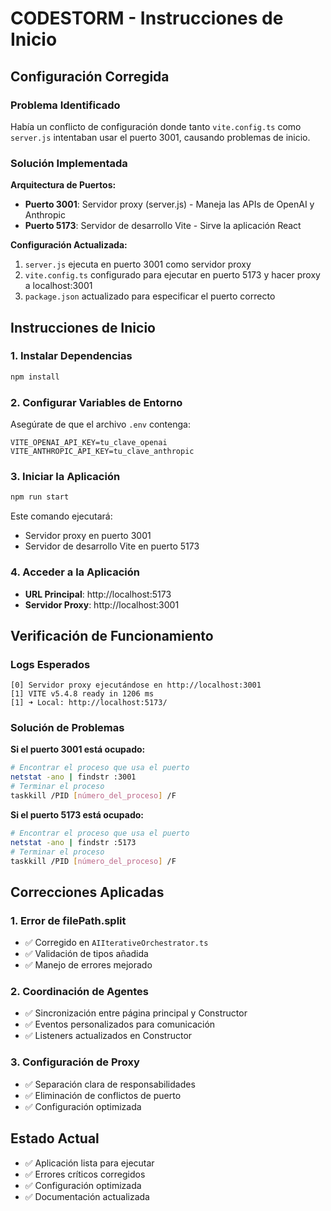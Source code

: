 # CODESTORM - Instrucciones de Inicio

## Configuración Corregida

### Problema Identificado
Había un conflicto de configuración donde tanto `vite.config.ts` como `server.js` intentaban usar el puerto 3001, causando problemas de inicio.

### Solución Implementada

**Arquitectura de Puertos:**
- **Puerto 3001**: Servidor proxy (server.js) - Maneja las APIs de OpenAI y Anthropic
- **Puerto 5173**: Servidor de desarrollo Vite - Sirve la aplicación React

**Configuración Actualizada:**
1. `server.js` ejecuta en puerto 3001 como servidor proxy
2. `vite.config.ts` configurado para ejecutar en puerto 5173 y hacer proxy a localhost:3001
3. `package.json` actualizado para especificar el puerto correcto

## Instrucciones de Inicio

### 1. Instalar Dependencias
```bash
npm install
```

### 2. Configurar Variables de Entorno
Asegúrate de que el archivo `.env` contenga:
```
VITE_OPENAI_API_KEY=tu_clave_openai
VITE_ANTHROPIC_API_KEY=tu_clave_anthropic
```

### 3. Iniciar la Aplicación
```bash
npm run start
```

Este comando ejecutará:
- Servidor proxy en puerto 3001
- Servidor de desarrollo Vite en puerto 5173

### 4. Acceder a la Aplicación
- **URL Principal**: http://localhost:5173
- **Servidor Proxy**: http://localhost:3001

## Verificación de Funcionamiento

### Logs Esperados
```
[0] Servidor proxy ejecutándose en http://localhost:3001
[1] VITE v5.4.8 ready in 1206 ms
[1] ➜ Local: http://localhost:5173/
```

### Solución de Problemas

**Si el puerto 3001 está ocupado:**
```bash
# Encontrar el proceso que usa el puerto
netstat -ano | findstr :3001
# Terminar el proceso
taskkill /PID [número_del_proceso] /F
```

**Si el puerto 5173 está ocupado:**
```bash
# Encontrar el proceso que usa el puerto
netstat -ano | findstr :5173
# Terminar el proceso
taskkill /PID [número_del_proceso] /F
```

## Correcciones Aplicadas

### 1. Error de filePath.split
- ✅ Corregido en `AIIterativeOrchestrator.ts`
- ✅ Validación de tipos añadida
- ✅ Manejo de errores mejorado

### 2. Coordinación de Agentes
- ✅ Sincronización entre página principal y Constructor
- ✅ Eventos personalizados para comunicación
- ✅ Listeners actualizados en Constructor

### 3. Configuración de Proxy
- ✅ Separación clara de responsabilidades
- ✅ Eliminación de conflictos de puerto
- ✅ Configuración optimizada

## Estado Actual
- ✅ Aplicación lista para ejecutar
- ✅ Errores críticos corregidos
- ✅ Configuración optimizada
- ✅ Documentación actualizada
